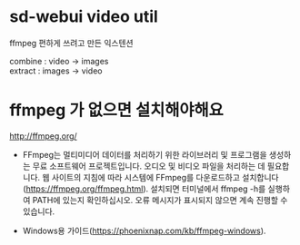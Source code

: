# sd-webui video util

ffmpeg 편하게 쓰려고 만든 익스텐션

combine : video -> images  
extract : images -> video

# ffmpeg 가 없으면 설치해야해요

http://ffmpeg.org/

- FFmpeg는 멀티미디어 데이터를 처리하기 위한 라이브러리 및 프로그램을 생성하는 무료 소프트웨어 프로젝트입니다. 오디오 및 비디오 파일을 처리하는 데 필요합니다. 웹 사이트의 지침에 따라 시스템에 FFmpeg를 다운로드하고 설치합니다(https://ffmpeg.org/ffmpeg.html). 설치되면 터미널에서 ffmpeg -h를 실행하여 PATH에 있는지 확인하십시오. 오류 메시지가 표시되지 않으면 계속 진행할 수 있습니다.

- Windows용 가이드(https://phoenixnap.com/kb/ffmpeg-windows).
